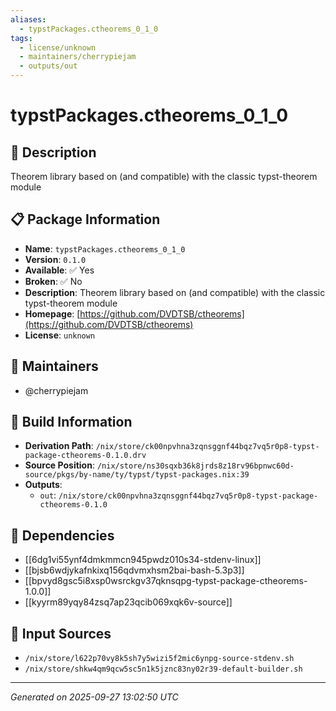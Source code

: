 ```yaml
---
aliases:
  - typstPackages.ctheorems_0_1_0
tags:
  - license/unknown
  - maintainers/cherrypiejam
  - outputs/out
---
```


# typstPackages.ctheorems_0_1_0

## 📝 Description

Theorem library based on (and compatible) with the classic typst-theorem module

## 📋 Package Information

- **Name**: `typstPackages.ctheorems_0_1_0`
- **Version**: `0.1.0`
- **Available**: ✅ Yes
- **Broken**: ✅ No
- **Description**: Theorem library based on (and compatible) with the classic typst-theorem module
- **Homepage**: [https://github.com/DVDTSB/ctheorems](https://github.com/DVDTSB/ctheorems)
- **License**: `unknown`
## 👥 Maintainers

- @cherrypiejam


## 🔧 Build Information

- **Derivation Path**: `/nix/store/ck00npvhna3zqnsggnf44bqz7vq5r0p8-typst-package-ctheorems-0.1.0.drv`
- **Source Position**: `/nix/store/ns30sqxb36k8jrds8z18rv96bpnwc60d-source/pkgs/by-name/ty/typst/typst-packages.nix:39`
- **Outputs**:
  - `out`:  `/nix/store/ck00npvhna3zqnsggnf44bqz7vq5r0p8-typst-package-ctheorems-0.1.0`

## 🔗 Dependencies

- [[6dg1vi55ynf4dmkmmcn945pwdz010s34-stdenv-linux]]
- [[bjsb6wdjykafnkixq156qdvmxhsm2bai-bash-5.3p3]]
- [[bpvyd8gsc5i8xsp0wsrckgv37qknsqpg-typst-package-ctheorems-1.0.0]]
- [[kyyrm89yqy84zsq7ap23qcib069xqk6v-source]]

## 📁 Input Sources

- `/nix/store/l622p70vy8k5sh7y5wizi5f2mic6ynpg-source-stdenv.sh`
- `/nix/store/shkw4qm9qcw5sc5n1k5jznc83ny02r39-default-builder.sh`

---
*Generated on 2025-09-27 13:02:50 UTC*
